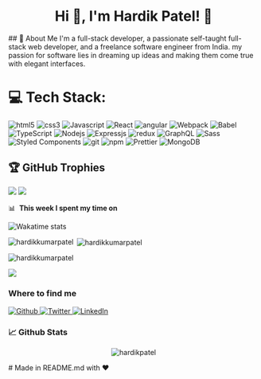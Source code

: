 <h1 align="center">Hi 👋, I'm Hardik Patel! 👋</h1>
## 🚀 About Me
I'm a full-stack developer, a passionate self-taught full-stack web developer, and a freelance software engineer from India. my passion for software lies in dreaming up ideas and making them come true with elegant interfaces.

# 💻 Tech Stack:
<p>
    <img alt="html5" src="https://img.shields.io/badge/-HTML5-E34F26?style=flat-square&logo=html5&logoColor=white" />
    <img alt="css3" src="https://img.shields.io/badge/-CSS3-E34F26?style=flat-square&logo=CSS3&logoColor=white" />
    <img alt="Javascript" src="https://img.shields.io/badge/-Javascript-46a2f1?style=flat-square&logo=javascript&logoColor=white" />
    <img alt="React" src="https://img.shields.io/badge/-React-45b8d8?style=flat-square&logo=react&logoColor=white" />
    <img alt="angular" src="https://img.shields.io/badge/-Angular-DD0031?style=flat-square&logo=angular&logoColor=white" />
    <img alt="Webpack" src="https://img.shields.io/badge/-Webpack-8DD6F9?style=flat-square&logo=webpack&logoColor=white" /> 
    <img alt="Babel" src="https://img.shields.io/badge/-Babel-8DD6F9?style=flat-square&logo=Babel&logoColor=white" /> 
    <img alt="TypeScript" src="https://img.shields.io/badge/-TypeScript-007ACC?style=flat-square&logo=typescript&logoColor=white" />
    <img alt="Nodejs" src="https://img.shields.io/badge/-Nodejs-43853d?style=flat-square&logo=Node.js&logoColor=white" />
    <img alt="Expressjs" src="https://img.shields.io/badge/-Expressjs-43853d?style=flat-square&logo=Express.js&logoColor=white" />
    <img alt="redux" src="https://img.shields.io/badge/-Redux-764ABC?style=flat-square&logo=redux&logoColor=white" />
    <img alt="GraphQL" src="https://img.shields.io/badge/-GraphQL-E10098?style=flat-square&logo=graphql&logoColor=white" />
    <img alt="Sass" src="https://img.shields.io/badge/-Sass-CC6699?style=flat-square&logo=sass&logoColor=white" />
    <img alt="Styled Components" src="https://img.shields.io/badge/-Styled_Components-db7092?style=flat-square&logo=styled-components&logoColor=white" />
    <img alt="git" src="https://img.shields.io/badge/-Git-F05032?style=flat-square&logo=git&logoColor=white" />
    <img alt="npm" src="https://img.shields.io/badge/-NPM-CB3837?style=flat-square&logo=npm&logoColor=white" />
    <img alt="Prettier" src="https://img.shields.io/badge/-Prettier-F7B93E?style=flat-square&logo=prettier&logoColor=white" />
    <img alt="MongoDB" src="https://img.shields.io/badge/-MongoDB-13aa52?style=flat-square&logo=mongodb&logoColor=white" />
</p>

## 🏆 GitHub Trophies

![](https://github-profile-trophy.vercel.app/?username=hardikkumarpatel&theme=radical&no-frame=false&no-bg=false&margin-w=4)
![](https://github.com/mscoutermarsh/mscoutermarsh/blob/master/teeter.gif?raw=true)

📊 &nbsp;**This week I spent my time on**

![Wakatime stats](https://github-readme-stats-taupe-two.vercel.app/api/wakatime?username=raajaryan&hide_title=true&hide_border=true&langs_count=7&bg_color=1A1B27&text_color=fff&title_color=79ff97&icon_color=777&line_height=27)


<p><img align="left" src="https://github-readme-stats.vercel.app/api/top-langs?username=hardikkumarpatel&show_icons=true&locale=en&layout=compact&theme=tokyonight" alt="hardikkumarpatel" /></p>

<p>&nbsp;<img align="center" src="https://github-readme-stats.vercel.app/api?username=hardikkumarpatel&show_icons=true&locale=en&theme=tokyonight" alt="hardikkumarpatel" /></p>

<p><img align="center" src="https://github-readme-streak-stats.herokuapp.com/?user=hardikkumarpatel&theme=tokyonight" alt="hardikkumarpatel" /></p>


<p><img align="center" src="https://github-contributor-stats.vercel.app/api?username=hardikkumarpatel&limit=5&theme=dark&combine_all_yearly_contributions=true" /></p>



<h3>Where to find me</h3>
<p>
  <a href="https://github.com/hardikkumarpatel" target="_blank">
    <img alt="Github" src="https://img.shields.io/badge/GitHub-%2312100E.svg?&style=for-the-badge&logo=Github&logoColor=white" />
  </a> 
  <a href="https://github.com/hardikkumarpatel" target="_blank">
    <img alt="Twitter" src="https://img.shields.io/badge/twitter-%231DA1F2.svg?&style=for-the-badge&logo=twitter&logoColor=white" />
  </a> 
  <a href="www.linkedin.com/in/hardik-patel-565122154" target="_blank">
    <img alt="LinkedIn" src="https://img.shields.io/badge/linkedin-%230077B5.svg?&style=for-the-badge&logo=linkedin&logoColor=white" />
  </a>
</p>

<h3>📈 Github Stats</h3>

<p align="center"> 
    <img src="https://github-readme-stats.vercel.app/api/top-langs/?username=hardikkumarpatel&hide_border=false&include_all_commits=false&count_private=false&layout=compact&theme=radical" alt="hardikpatel" />
</p>
# Made in README.md with ❤️
